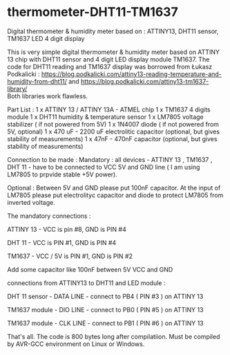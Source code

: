 # thermometer-DHT11-TM1637
Digital thermometer &amp; humidity meter based on : ATTINY13, DHT11 sensor, TM1637 LED 4 digit display

This is very simple digital thermometer & humidity meter based on ATTINY 13 chip with DHT11 sensor and 4 digit LED display module TM1637.
The code for DHT11 reading and TM1637 display was borrowed from Łukasz Podkalicki : https://blog.podkalicki.com/attiny13-reading-temperature-and-humidity-from-dht11/  and https://blog.podkalicki.com/attiny13-tm1637-library/  
Both libraries work flawless.  

Part List :
1 x ATTINY 13 / ATTINY 13A - ATMEL chip
1 x TM1637 4 digits module 
1 x DHT11  humidity & temperature sensor
1 x LM7805 voltage stabilizer ( if not powered from 5V)
1 x 1N4007 diode ( if not powered from 5V, optional)
1 x 470 uF - 2200 uF electrolitic capacitor (optional, but gives stability of measurements)
1 x 47nF - 470nF capacitor (optional, but gives stability of measurements)


Connection to be made :
Mandatory : all devices - ATTINY 13 , TM1637 , DHT 11 - have to be connected to VCC 5V and GND line ( I am using LM7805 to prpvide stable +5V power). 

Optional : Between 5V and GND please put 100nF capacitor. At the input of LM7805 please put electrolityc capacitor and diode to protect LM7805 from inverted voltage.

The mandatory connections :

ATTINY 13 - VCC is pin #8, GND is PIN #4

DHT 11 - VCC is PIN #1, GND is PIN #4

TM1637 - VCC / 5V is PIN #1, GND is PIN #2

Add some capacitor like 100nF between 5V VCC and GND

connections from ATTINY13 to DHT11 and LED module :


DHT 11 sensor - DATA LINE - connect to PB4 ( PIN #3 ) on ATTINY 13

TM1637 module - DIO LINE - connect to PB0 ( PIN #5 ) on ATTINY 13

TM1637 module - CLK LINE - connect to PB1 ( PIN #6 ) on ATTINY 13


That's all. The code is 800 bytes long after compilatiion. Must be compiled by AVR-GCC environment on Linux or Windows.

